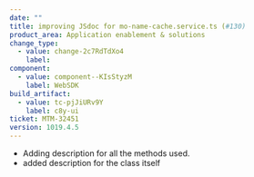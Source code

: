 ```yaml
---
date: ""
title: improving JSdoc for mo-name-cache.service.ts (#130)
product_area: Application enablement & solutions
change_type:
  - value: change-2c7RdTdXo4
    label: 
component:
  - value: component--KIsStyzM
    label: WebSDK
build_artifact:
  - value: tc-pjJiURv9Y
    label: c8y-ui
ticket: MTM-32451
version: 1019.4.5
---
```

* Adding description for all the methods used.
* added description for the class itself